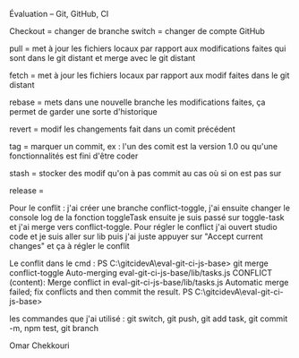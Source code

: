 Évaluation – Git, GitHub, CI


Checkout = changer de branche 
switch = changer de compte GitHub 



pull = met à jour les fichiers locaux par rapport aux modifications faites qui sont dans le git distant et merge avec le git distant

fetch = met à jour les fichiers locaux par rapport aux modif faites dans le git distant



rebase = mets dans une nouvelle branche les modifications faites, ça permet de garder une sorte d'historique

revert = modif les changements fait dans un comit précédent 



tag = marquer un commit, ex : l'un des comit est la version 1.0 ou qu'une fonctionnalités est fini d'être coder



stash = stocker des modif qu'on à pas commit au cas où si on est pas sur 


release = 








Pour le conflit :  j'ai créer une branche conflict-toggle, j'ai ensuite changer le console log de la fonction toggleTask ensuite je suis passé sur toggle-task et j'ai merge vers conflict-toggle.
Pour régler le conflict j'ai ouvert studio code et je suis aller sur lib puis j'ai juste appuyer sur "Accept current changes" et ça à régler le conflit


Le conflit dans le cmd : 
PS C:\gitcidevA\eval-git-ci-js-base> git merge conflict-toggle Auto-merging eval-git-ci-js-base/lib/tasks.js CONFLICT (content): Merge conflict in eval-git-ci-js-base/lib/tasks.js Automatic merge failed; fix conflicts and then commit the result. PS C:\gitcidevA\eval-git-ci-js-base>


les commandes que j'ai utilisé : git switch, git push, git add task, git commit -m, npm test, git branch




Omar Chekkouri 



